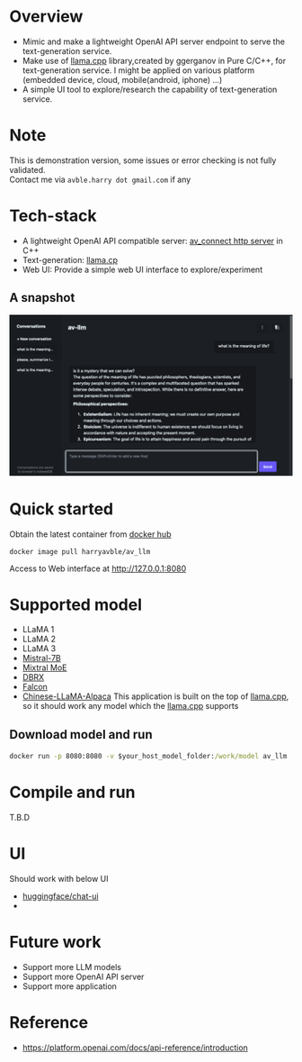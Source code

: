 # Overview
* Mimic and make a lightweight OpenAI API server endpoint to serve the text-generation service.
* Make use of [llama.cpp](https://github.com/ggerganov/llama.cpp.git) library,created by ggerganov in Pure C/C++, for text-generation service. I might be applied on various platform (embedded device, cloud, mobile(android, iphone) ...)
* A simple UI tool to explore/research the capability of text-generation service.

# Note
This is demonstration version, some issues or error checking is not fully validated.
<br>
Contact me via `avble.harry dot gmail.com` if any

# Tech-stack
* A lightweight OpenAI API compatible server: [av_connect http server](https://github.com/avble/av_connect.git) in C++
* Text-generation: [llama.cp](https://github.com/ggerganov/llama.cpp.git)
* Web UI: Provide a simple web UI interface to explore/experiment

## A snapshot
![demo-1](https://github.com/avble/av_llm/blob/main/image/demo_4.png?raw=true)

# Quick started
Obtain the latest container from [docker hub](https://hub.docker.com/)
``` shell
docker image pull harryavble/av_llm
```

Access to Web interface at http://127.0.0.1:8080


# Supported model
* LLaMA 1
* LLaMA 2
* LLaMA 3
* [Mistral-7B](https://huggingface.co/mistralai/Mistral-7B-v0.1)
* [Mixtral MoE](https://huggingface.co/models?search=mistral-ai/Mixtral)
* [DBRX](https://huggingface.co/databricks/dbrx-instruct)
* [Falcon](https://huggingface.co/models?search=tiiuae/falcon)
* [Chinese-LLaMA-Alpaca](https://github.com/ymcui/Chinese-LLaMA-Alpaca)
This application is built on the top of [llama.cpp](https://github.com/ggerganov/llama.cpp), so it should work any model which the [llama.cpp](https://github.com/ggerganov/llama.cpp) supports 

## Download model and run
``` cmd
docker run -p 8080:8080 -v $your_host_model_folder:/work/model av_llm ./av_llm -m /work/model/$your_model_file

```

# Compile and run
T.B.D

# UI
Should work with below UI
* [huggingface/chat-ui](https://github.com/huggingface/chat-ui)
* 

# Future work
* Support more LLM models
* Support more OpenAI API server
* Support more application 


# Reference
* https://platform.openai.com/docs/api-reference/introduction

